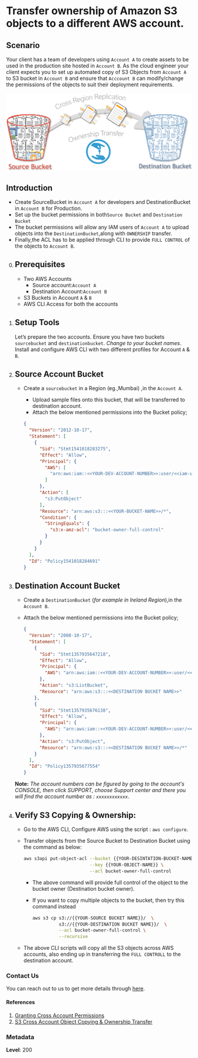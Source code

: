 # Transfer ownership of Amazon S3 objects to a different AWS account.

## Scenario

Your client has a team of developers using `Account A` to create assets to be used in the production site hosted in `Account B`. As the cloud engineer your client expects you to set up automated copy of S3 Objects from `Account A` to S3 bucket in `Account B` and ensure that `Acccount B` can modify/change the permissions of the objects to suit their deployment requirements.

![Transfer ownership of Amazon S3 objects to a different AWS account.](images/miztiik-cross-account-copy-ownership-transfer-1.png)

## Introduction

- Create SourceBucket in `Account A` for developers and DestinationBucket in  `Account B` for Production. 
- Set up the bucket permissions in both`Source Bucket` and `Destination Bucket`
- The bucket permissions will allow any IAM users of `Account A` to upload objects into the `DestinationBucket`,along with `OWNERSHIP` transfer. 
- Finally,the ACL has to be applied through CLI to provide `FULL CONTROL` of the objects to `Account B`.

0. ## Prerequisites

    - Two AWS Accounts 
        - Source account:`Account A`
        - Destination Account:`Account B`
    - S3 Buckets in Account `A` & `B`
    - AWS CLI Access for both the accounts

1. ## Setup Tools

    Let’s prepare the two accounts. Ensure you have two buckets `sourcebucket` and `destinationbucket`. _Change to your bucket names_. Install and configure AWS CLI with two different profiles for Account `A` & `B`.

1. ## Source Account Bucket

     - Create a `sourcebucket` in a Region (eg.,Mumbai) ,in the `Account A`.
        - Upload sample files onto this bucket, that will be transferred to destination account.
        - Attach the below mentioned permissions into the Bucket policy;

        ```json
        {
          "Version": "2012-10-17",
          "Statement": [
            {
              "Sid": "Stmt1541018283275",
              "Effect": "Allow",
              "Principal": {
                "AWS": [
                  "arn:aws:iam::<<YOUR-DEV-ACCOUNT-NUMBER>>:user/<<iam-username>>"
                ]
              },
              "Action": [
                "s3:PutObject"
              ],
              "Resource": "arn:aws:s3:::<<YOUR-BUCKET-NAME>>/*",
              "Condition": {
                "StringEquals": {
                  "s3:x-amz-acl": "bucket-owner-full-control"
                }
              }
            }
          ],
          "Id": "Policy1541018284691"
        }
        ```

1. ## Destination Account Bucket

    - Create a `DestinationBucket` (_for example in Ireland Region_),in the `Account B`.
    - Attach the below mentioned permissions into the Bucket policy;

        ```json
        {
          "Version": "2008-10-17",
          "Statement": [
            {
              "Sid": "Stmt1357935647218",
              "Effect": "Allow",
              "Principal": {
                "AWS": "arn:aws:iam::<<YOUR-DEV-ACCOUNT-NUMBER>>:user/<<iam-username>>"
              },
              "Action": "s3:ListBucket",
              "Resource": "arn:aws:s3:::<<DESTINATION BUCKET NAME>>"
            },
            {
              "Sid": "Stmt1357935676138",
              "Effect": "Allow",
              "Principal": {
                "AWS": "arn:aws:iam::<<YOUR-DEV-ACCOUNT-NUMBER>>:user/<<iam-username>>"
              },
              "Action": "s3:PutObject",
              "Resource": "arn:aws:s3:::<<DESTINATION BUCKET NAME>>/*"
            }
          ],
          "Id": "Policy1357935677554"
        }
        ```

   **Note:** _The account numbers can be figured by going to the account's CONSOLE, 
   then click SUPPORT, choose Support center and there you will find the account number as : `xxxxxxxxxxxx`_.

1. ## Verify S3 Copying & Ownership:

    -  Go to the AWS CLI, Configure AWS using the script : `aws configure`. 
    - Transfer objects from the Source Bucket to Destination Bucket using the command as below:

      ```bash
      aws s3api put-object-acl --bucket {{YOUR-DESINTATION-BUCKET-NAME}} \
                               --key {{YOUR-OBJECT-NAME}} \
                               --acl bucket-owner-full-control              
      ```

      - The above command will provide full control of the object to the bucket owner (Destination bucket owner).

      - If you want to copy multiple objects to the bucket, then try this command instead

        ```bash
        aws s3 cp s3://{{YOUR-SOURCE BUCKET NAME}}/  \
                  s3://{{YOUR-DESTINATION BUCKET NAME}}/  \
                  --acl bucket-owner-full-control \
                  --recursive
        ```

     - The above CLI scripts will copy all the S3 objects across AWS accounts, also ending up in transferring the `FULL CONTROLL` to the destination account.

### Contact Us

You can reach out to us to get more details through [here](https://youtube.com/c/valaxytechnologies/about).

#### References

1. [Granting Cross Account Permissions](https://docs.aws.amazon.com/AmazonS3/latest/dev/example-bucket-policies.html#example-bucket-policies-use-case-8)
1. [S3 Cross Account Object Copying & Ownership Transfer](https://aws.amazon.com/premiumsupport/knowledge-center/s3-bucket-owner-access/)

### Metadata

**Level**: 200
